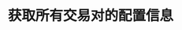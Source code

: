---
title: 获取所有交易对的配置信息
position_number: 3
type: get
description: /v1/public/symbol/list
parameters:
content_markdown: 注：**此方法不需要签名**
left_code_blocks:
    -
        code_block: "public void getKLine() {\r\n\tString text = HttpUtil.get(URL + \"/data/api/v1/getKLine?market=btc_usdt&type=1min&since=0\");\r\n\tSystem.out.println(text);\r\n}"
        title: Java
        language: java
right_code_blocks:
    - code_block: |-
        {
          "error": {
            "code": "",
            "msg": ""
          },
          "msgInfo": "",
          "result": [
            {
              "baseCoin": "", //标的资产
              "baseCoinDisplayPrecision": 0, //标的币种显示精度
              "baseCoinPrecision": 0, //标的币种精度
              "contractSize": 0, //合约乘数（面值）
              "contractType": "", //合约类型，永续，交割
              "depthPrecisionMerge": 0, //盘口精度合并
              "initLeverage": 0, //初始杠杆倍数
              "labels": [], //标签
              "liquidationFee": 0, //强平手续费
              "makerFee": 0, //maker手续费
              "maxEntrusts": 0, //最多open条件单
              "maxOpenOrders": 0, //最多open订单
              "minNotional": 0, //最小名义价值
              "minPrice": 0, //最小价格
              "minQty": 0, //最小数量
              "multiplierDown": 0, //限价卖单下限百分比
              "multiplierUp": 0, //限价买单价格上限百分比
              "onboardDate": 0, //上线时间
              "pricePrecision": 0, //价格精度
              "quantityPrecision": 0, //数量精度
              "quoteCoin": "", //报价资产
              "quoteCoinDisplayPrecision": 0, //报价币种显示精度
              "quoteCoinPrecision": 0, //报价币种精度
              "state": 0, //状态
              "supportEntrustType": "", //支持计划委托类型
              "supportOrderType": "", //支持订单类型
              "supportTimeInForce": "", //支持有效方式
              "symbol": "", //交易对
              "takerFee": 0, //taker手续费
              "tradeSwitch": false, //交易对开关
              "underlyingType": "" //标的类型，币本位，u本位
            }
          ],
          "returnCode": 0
        }
      title: Response
      language: json
---